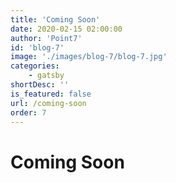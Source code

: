 ```yaml
---
title: 'Coming Soon'
date: 2020-02-15 02:00:00
author: 'Point7'
id: 'blog-7'
image: './images/blog-7/blog-7.jpg'
categories: 
    - gatsby
shortDesc: ''
is_featured: false
url: /coming-soon
order: 7
---
```


<h1>Coming Soon</h1>